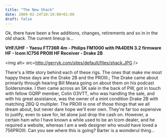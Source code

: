 ```yaml
---
title: "The New Shack"
date: 2009-02-24T10:10:00+01:00
draft: false
---
```


Ok, there have been a few additions, changes, retirements and so in in the old shack. The current lineup is...

<strong>VHF/UHF - Yaesu FT736R
4m - Philips FM1000 with PA4DEN 3.2 firmware
HF - Icom IC756 PROIII
HF Receiver - Drake 2B</strong>

<img alt= src=http://gerryk.com/sites/default/files/shack.JPG />

There's a little story behind each of these rigs. The ones that make me most happy these days are the Drake 2B and the PROIII.;
The Drake came about primarily through hearing Bill Meara going on about them on his podcast Soldersmoke. I then came across an SK sale in the back of PW, got in touch with fellow GQRP member, Colin G3VTT, who was handling the sale, and with his great assistance, was the owner of a mint condition Drake 2B with matching 2BQ Q multipler.
The PROIII is one of those things that we all dream about, but never dare hope we'll ever own. They're far too expensive to justify, even to save for, let alone just drop the cash on. However, a certain ham who I have known a while used to be an Icom dealer, and he required a website, whereas I am a web designer who would have loved a 756PROIII. Can you see where this is going? Barter is a womderul thing...
